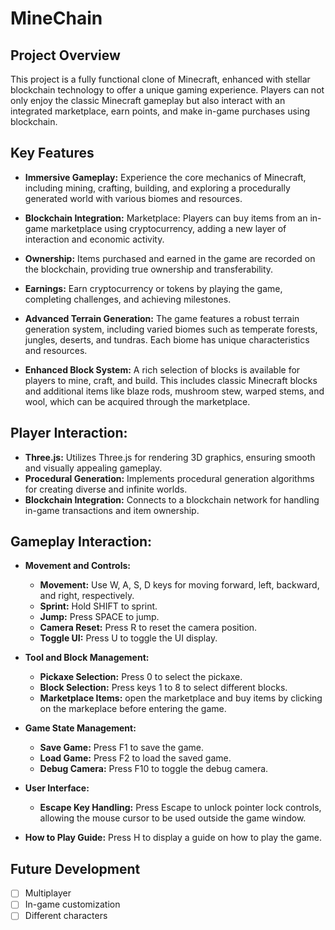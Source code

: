 # **MineChain**

## **Project Overview**
This project is a fully functional clone of Minecraft, enhanced with stellar blockchain technology to offer a unique gaming experience. Players can not only enjoy the classic Minecraft gameplay but also interact with an integrated marketplace, earn points, and make in-game purchases using blockchain.

## **Key Features**

- **Immersive Gameplay:** Experience the core mechanics of Minecraft, including mining, crafting, building, and exploring a procedurally generated world with various biomes and resources.

- **Blockchain Integration:** Marketplace: Players can buy items from an in-game marketplace using cryptocurrency, adding a new layer of interaction and economic activity.
- **Ownership:** Items purchased and earned in the game are recorded on the blockchain, providing true ownership and transferability.
- **Earnings:** Earn cryptocurrency or tokens by playing the game, completing challenges, and achieving milestones.
- **Advanced Terrain Generation:** The game features a robust terrain generation system, including varied biomes such as temperate forests, jungles, deserts, and tundras. Each biome has unique characteristics and resources.

- **Enhanced Block System:** A rich selection of blocks is available for players to mine, craft, and build. This includes classic Minecraft blocks and additional items like blaze rods, mushroom stew, warped stems, and wool, which can be acquired through the marketplace.

 ## **Player Interaction:** 
    
  - **Three.js:** Utilizes Three.js for rendering 3D graphics, ensuring smooth and visually appealing gameplay.
  - **Procedural Generation:** Implements procedural generation algorithms for creating diverse and infinite worlds.
   - **Blockchain Integration:** Connects to a blockchain network for handling in-game transactions and item ownership.
 

## **Gameplay Interaction:**
  - **Movement and Controls:**

    - **Movement:** Use W, A, S, D keys for moving forward, left, backward, and right, respectively.
    - **Sprint:** Hold SHIFT to sprint.
    - **Jump:** Press SPACE to jump.
    - **Camera Reset:** Press R to reset the camera position.
    - **Toggle UI:** Press U to toggle the UI display.
  - **Tool and Block Management:**

    - **Pickaxe Selection:** Press 0 to select the pickaxe.
    - **Block Selection:** Press keys 1 to 8 to select different blocks.
    - **Marketplace Items:** open the marketplace and buy items by clicking on the markeplace before entering the game.
  - **Game State Management:**

    - **Save Game:** Press F1 to save the game.
    - **Load Game:** Press F2 to load the saved game.
    - **Debug Camera:** Press F10 to toggle the debug camera.
  - **User Interface:**

    - **Escape Key Handling:** Press Escape to unlock pointer lock controls, allowing the mouse cursor to be used outside the game window.
   - **How to Play Guide:** Press H to display a guide on how to play the game.


## Future Development

- [ ]  Multiplayer
- [ ]  In-game customization
- [ ]  Different characters
